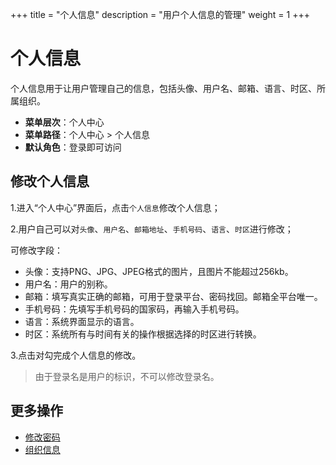 ﻿+++
title = "个人信息"
description = "用户个人信息的管理"
weight = 1
+++

# 个人信息

个人信息用于让用户管理自己的信息，包括头像、用户名、邮箱、语言、时区、所属组织。

  - **菜单层次**：个人中心
  - **菜单路径**：个人中心 > 个人信息
  - **默认角色**：登录即可访问

<h2 id="1">修改个人信息</h2>

1.进入“个人中心”界面后，点击`个人信息`修改个人信息；

2.用户自己可以对`头像`、`用户名`、`邮箱地址`、`手机号码`、`语言`、`时区`进行修改；

可修改字段：

- 头像：支持PNG、JPG、JPEG格式的图片，且图片不能超过256kb。
- 用户名：用户的别称。
- 邮箱：填写真实正确的邮箱，可用于登录平台、密码找回。邮箱全平台唯一。
- 手机号码：先填写手机号码的国家码，再输入手机号码。
- 语言：系统界面显示的语言。
- 时区：系统所有与时间有关的操作根据选择的时区进行转换。

3.点击对勾完成个人信息的修改。

<blockquote class="note">
         由于登录名是用户的标识，不可以修改登录名。
      </blockquote>

## 更多操作
- [修改密码](../secret_change)
- [组织信息](../role-info)
